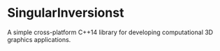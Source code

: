 # SingularInversionst
A simple cross-platform C++14 library for developing computational 3D graphics applications.
